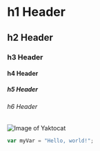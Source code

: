 # h1 Header
## h2 Header
### h3 Header
#### h4 Header
##### h5 Header
###### h6 Header 

![Image of Yaktocat](https://octodex.github.com/images/yaktocat.png)

``` javascript
var myVar = "Hello, world!";
```
